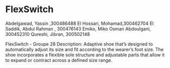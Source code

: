 # FlexSwitch

Abdelgawad, Yassin ,300486488
El Hossari, Mohamad,300462704
El Saddik, Abdul Rahman , 300476143
Emiko, Miko
Osman Abdoulgani, 300452310
Qureshi, Jibran, 300502148

FlexSwitch - Groupe 28
Description: Adaptive shoe that’s designed to automatically adjust its size and fit according to the wearer’s foot size. The shoe incorporates a flexible sole structure and adjustable parts that allow it to expand or contract across a defined size range. 
